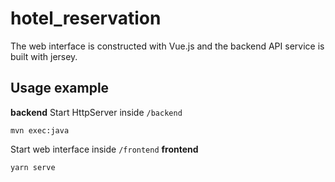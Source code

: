 # hotel_reservation
The web interface is constructed with Vue.js and the backend API service is built with jersey.

## Usage example
**backend**
Start HttpServer inside `/backend`
```
mvn exec:java
```

Start web interface inside `/frontend`
**frontend**
```sh
yarn serve
```